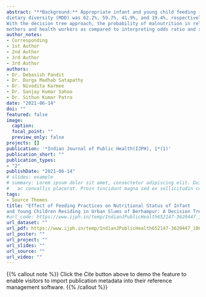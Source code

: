 ```yaml
---
abstract: "**Background:** Appropriate infant and young child feeding (IYCF) practices in the early years of life will ensure optimal growth and development of the child. However, many children are not fed in the recommended way. **Objectives:** To assess the risk of malnutrition as a result of various feeding practice patterns among the children with the application of the decision tree algorithm. **Methods:** It was a community‑based cross‑sectional study conducted in the urban slums of Berhampur Municipal Corporation in Ganjam District, Odisha, India, from January to December 2019. Among a sample of 360 children of 6–23 months, nutritional status and feeding practices were determined. Data were analyzed using R version 3.6.1 developed by R Foundation for Statistical Computing, Vienna, Austria. The effect of IYCF practices on nutritional status was explained with the decision tree method with the use of a Chi‑squared automatic interaction detection algorithm. **Results:** The prevalence of children with early initiation of breastfeeding (EIBF), exclusive breastfeeding (EBF), minimum meal frequency (MMF), and minimum
dietary diversity (MDD) was 62.2%, 59.7%, 41.9%, and 19.4%, respectively. The prevalence of wasting, stunting, and underweight among the participants was 36.4%, 31.1%, and 35.3%, respectively. The significant factors which classified and predicted wasting were EBF, EIBF, and MDD, for stunting factors were EBF, MMF, and MDD and for underweight, significant factors were EBF, EIBF, and MDD. **Conclusion:**
With the decision tree approach, the probability of malnutrition in relation to various feeding practices patterns can be easily explained to the
mothers and health workers as compared to interpreting odds ratio and strict adherence to IYCF guidelines can also be ensured."
author_notes:
- Corresponding
- 1st Author
- 2nd Author
- 3rd Author
- 3rd Author
authors:
- Dr. Debasish Pandit
- Dr. Durga Madhab Satapathy
- Dr. Nivedita Karmee
- Dr. Sanjay Kumar Sahoo
- Dr. Sithun Kumar Patro
date: "2021-06-14"
doi: ""
featured: false
image:
  caption: 
  focal_point: ""
  preview_only: false
projects: []
publication: '*Indian Journal of Public Health(IJPH), 1*(1)'
publication_short: ""
publication_types:
- "2"
publishDate: "2021-06-14"
# slides: example
# summary: Lorem ipsum dolor sit amet, consectetur adipiscing elit. Duis posuere tellus
#   ac convallis placerat. Proin tincidunt magna sed ex sollicitudin condimentum.
tags:
- Source Themes
title: "Effect of Feeding Practices on Nutritional Status of Infant
and Young Children Residing in Urban Slums of Berhampur: A Decision Tree Approach"
#url_code: https://www.ijph.in/temp/IndianJPublicHealth652147-3620447_100324.pdf
url_dataset: ""
url_pdf: https://www.ijph.in/temp/IndianJPublicHealth652147-3620447_100324.pdf
url_poster: ""
url_project: ""
url_slides: ""
url_source: ""
url_video: ""
---
```


{{% callout note %}}
Click the *Cite* button above to demo the feature to enable visitors to import publication metadata into their reference management software.
{{% /callout %}}




